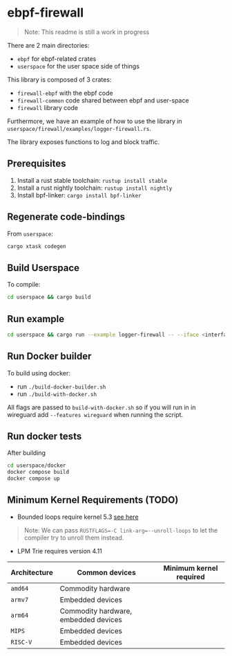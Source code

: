 # ebpf-firewall

> Note: This readme is still a work in progress

There are 2 main directories:
* `ebpf` for ebpf-related crates
* `userspace` for the user space side of things

This library is composed of 3 crates:
* `firewall-ebpf` with the ebpf code
* `firewall-common` code shared between ebpf and user-space
* `firewall` library code

Furthermore, we have an example of how to use the library in `userspace/firewall/examples/logger-firewall.rs`.

The library exposes functions to log and block traffic.

## Prerequisites

1. Install a rust stable toolchain: `rustup install stable`
1. Install a rust nightly toolchain: `rustup install nightly`
1. Install bpf-linker: `cargo install bpf-linker`

## Regenerate code-bindings

From `userspace`:

```sh
cargo xtask codegen
```

## Build Userspace

To compile:

```sh
cd userspace && cargo build
```

## Run example

```bash
cd userspace && cargo run --example logger-firewall -- --iface <interface_name>
```

## Run Docker builder

To build using docker:
* run `./build-docker-builder.sh`
* run `./build-with-docker.sh`

All flags are passed to `build-with-docker.sh` so if you will run in in wireguard add `--features wireguard` when running the script.

## Run docker tests

After building
```sh
cd userspace/docker
docker compose build
docker compose up
```

## Minimum Kernel Requirements (TODO)

* Bounded loops require kernel 5.3 [see here](https://lwn.net/Articles/794934/)
> Note: We can pass `RUSTFLAGS=-C link-arg=--unroll-loops` to let the compiler try to unroll them instead.
* LPM Trie requires version 4.11

| Architecture | Common devices | Minimum kernel required |
| --- | --- | --- |
| `amd64` | Commodity hardware | |
| `armv7` | Embedded devices | |
| `arm64` | Commodity hardware, embedded devices | |
| `MIPS` | Embedded devices | |
| `RISC-V` | Embedded devices | |
